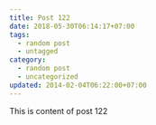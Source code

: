 ```yaml
---
title: Post 122
date: 2018-05-30T06:14:17+07:00
tags:
  - random post
  - untagged
category:
  - random post
  - uncategorized
updated: 2014-02-04T06:22:00+07:00
---
```

This is content of post 122